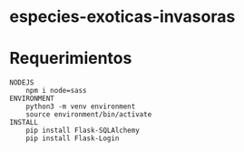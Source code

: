 # especies-exoticas-invasoras
# Requerimientos
    NODEJS
        npm i node=sass
    ENVIRONMENT
        python3 -m venv environment
        source environment/bin/activate
    INSTALL
        pip install Flask-SQLAlchemy
        pip install Flask-Login